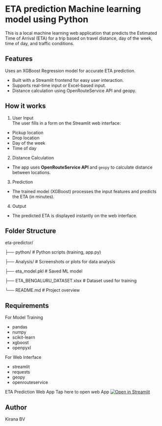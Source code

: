# ETA prediction Machine learning model using Python 

This is a local machine learning web application that predicts the Estimated Time of Arrival (ETA) for a trip based on travel distance, day of the week, time of day, and traffic conditions. 

## Features
Uses an XGBoost Regression model for accurate ETA prediction.
- Built with a Streamlit frontend for easy user interaction.
- Supports real-time input or Excel-based input.
- Distance calculation using OpenRouteService API and geopy.


## How it works
1. User Input  
The user fills in a form on the Streamlit web interface:
- Pickup location  
- Drop location  
- Day of the week  
- Time of day  

2. Distance Calculation  
- The app uses **OpenRouteService API** and `geopy` to calculate distance between locations.

3. Prediction  
- The trained model (XGBoost) processes the input features and predicts the ETA (in minutes).

4. Output  
- The predicted ETA is displayed instantly on the web interface.


## Folder Structure

eta-predictor/

├── python/ # Python scripts (training, app.py)

├── Analysis/ # Screenshots or plots for data analysis

├── eta_model.pkl # Saved ML model

├── ETA_BENGALURU_DATASET.xlsx # Dataset used for training

└── README.md # Project overview

## Requirements
 For Model Training
- pandas 
- numpy 
- scikit-learn  
- xgboost
- openpyxl

For Web Interface
- streamlit
- requests  
- geopy 
- openrouteservice

ETA Prediction Web App
Tap here to open web App
[![Open in Streamlit](https://static.streamlit.io/badges/streamlit_badge_black_white.svg)](https://your-app-name.streamlit.app)
  
## Author
Kirana BV
